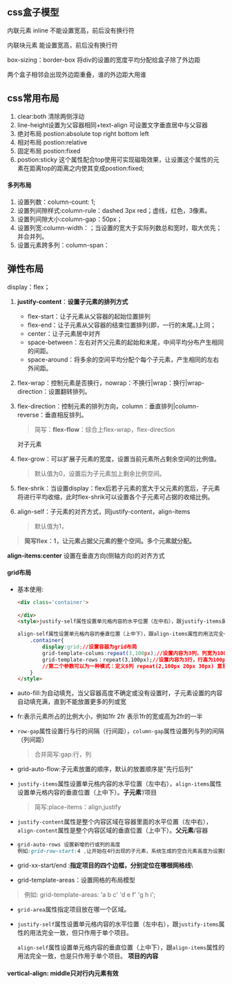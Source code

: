 ## css盒子模型 ##

内联元素 inline 不能设置宽高，前后没有换行符

内联块元素 能设置宽高，前后没有换行符

box-sizing：border-box 将div的设置的宽度平均分配给盒子除了外边距

两个盒子相邻会出现外边距重叠，谁的外边距大用谁

## css常用布局 ##

1. clear:both 清除两侧浮动
2. line-height设置为父容器相同+text-align 可设置文字垂直居中与父容器
3. 绝对布局 postion:absolute top right bottom left
4. 相对布局 postion:relative
5. 固定布局 postion:fixed
6. postion:sticky 这个属性配合top使用可实现磁吸效果，让设置这个属性的元素在距离top的距离之内使其变成postion:fixed;

#### 多列布局

1. 设置列数：column-count: 1;
2. 设置列间隙样式:column-rule：dashed 3px red；虚线，红色，3像素。
3. 设置列间隙大小:column-gap：50px；
4. 设置列宽:column-width：；当设置的宽大于实际列数总和宽时，取大优先；并合并列。
5. 设置元素跨多列：column-span：

## 弹性布局

display：flex；

1. **justify-content**：**设置子元素的排列方式**

   - flex-start：让子元素从父容器的起始位置排列
   - flex-end：让子元素从父容器的结束位置排列(即，一行的末尾。)上同；
   - center：让子元素居中对齐
   - space-between：左右对齐父元素的起始和末尾，中间平均分布产生相同的间距。
   - space-around：将多余的空间平均分配个每个子元素，产生相同的左右外间距。

2. flex-wrap：控制元素是否换行，nowrap：不换行|wrap：换行|wrap-direction：设置翻转排列。

3. flex-direction：控制元素的排列方向，column：垂直排列|column-reverse：垂直相反排列。

   > 简写：**flex-flow**：综合上flex-wrap，flex-direction

   对子元素

4. flex-grow：可以扩展子元素的宽度，设置当前元素所占剩余空间的比例值。

   > 默认值为0，设置后为子元素加上剩余比例空间。

5. flex-shrik：当设置display：flex后若子元素的宽大于父元素的宽后，子元素将进行平均收缩，此时flex-shrik可以设置各个子元素可占据的收缩比例。

6. align-self：子元素的对齐方式，同justify-content，align-items

   > 默认值为1，

> **简写flex：1，让元素占据父元素的整个空间。多个元素就分配。**

 **align-items:center** 设置在垂直方向(侧轴方向)的对齐方式

#### grid布局

- 基本使用:

  ```html
  <div class='container'>
      
  </div>
  <style>justify-self属性设置单元格内容的水平位置（左中右），跟justify-items属性的用法完全一致，但只作用于单个项目。
  
  align-self属性设置单元格内容的垂直位置（上中下），跟align-items属性的用法完全一致，也是只作用于单个项目。
      .container{
          display:grid;//设置容器为grid布局
          grid-template-colums:repeat(3,100px);//设置内容为3列，列宽为100px
          grid-template-rows：repeat(3,100px);//设置内容为3行，行高为100px; repeat()第一个参数为重复的次数，第二个参数是为所重复的值
          //第二个参数可以为一种模式：定义6列 repeat(2,100px 20px 30px) 意思为有列宽分别为100px，20px，30px的列2份，顺序排列
      }
  </style>
  ```

- auto-fill:为自动填充，当父容器高度不确定或没有设置时，子元素设置的内容自动填充满，直到不能放置更多的列或宽

- fr:表示元素所占的比例大小，例如1fr 2fr 表示1fr的宽或高为2fr的一半

- `row-gap`属性设置行与行的间隔（行间距），`column-gap`属性设置列与列的间隔（列间距）

  > 合并简写:gap:行，列

- grid-auto-flow:子元素放置的顺序，默认的放置顺序是"先行后列"

- `justify-items`属性设置单元格内容的水平位置（左中右），`align-items`属性设置单元格内容的垂直位置（上中下）。**子元素**‘/项目

  > 简写:place-items：align,justify

- `justify-content`属性是整个内容区域在容器里面的水平位置（左中右），`align-content`属性是整个内容区域的垂直位置（上中下）。**父元素**/容器

- ```css
  grid-auto-rows 设置新增的行或列的高度
  例如:grid-row-start:4 ,让开始在4行出现的子元素，系统生成的空白元素高度为设置的高度
  ```

- grid-xx-start/end :**指定项目的四个边框，分别定位在哪根网格线**\

-  grid-template-areas：设置网格的布局模型

  > 例如: grid-template-areas: 'a b c'
  >                      						  'd e f'
  >                                                'g h i';

- `grid-area`属性指定项目放在哪一个区域。

- `justify-self`属性设置单元格内容的水平位置（左中右），跟`justify-items`属性的用法完全一致，但只作用于单个项目。

  `align-self`属性设置单元格内容的垂直位置（上中下），跟`align-items`属性的用法完全一致，也是只作用于单个项目。 **项目的内容**

#### vertical-align: middle只对行内元素有效

